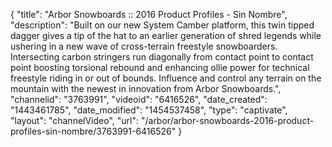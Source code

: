 {
    "title": "Arbor Snowboards :: 2016 Product Profiles - Sin Nombre",
    "description": "Built on our new System Camber platform, this twin tipped dagger gives a tip of the hat to an earlier generation of shred legends while ushering in a new wave of cross-terrain freestyle snowboarders. Intersecting carbon stringers run diagonally from contact point to contact point boosting torsional rebound and enhancing ollie power for technical freestyle riding in or out of bounds. Influence and control any terrain on the mountain with the newest in innovation from Arbor Snowboards.",
    "channelid": "3763991",
    "videoid": "6416526",
    "date_created": "1443461785",
    "date_modified": "1454537458",
    "type": "captivate",
    "layout": "channelVideo",
    "url": "\/arbor\/arbor-snowboards-2016-product-profiles-sin-nombre\/3763991-6416526"
}